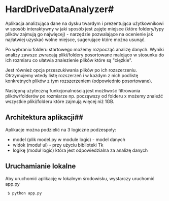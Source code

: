 # HardDriveDataAnalyzer#

Aplikacja analizująca dane na dysku twardym i prezentująca użytkownikowi w sposób interaktywny w jaki sposób jest zajęte miejsce (które foldery/typy plików zajmują go najwięcej) - narzędzie pozwalające na ocenienie jak najłatwiej uzyskać wolne miejsce, sugerujące które można usunąć.


Po wybraniu folderu startowego możemy rozpocząć analizę danych. Wyniki analizy zawsze zwracają pliki/foldery posortowane malejąco w stosunku do ich rozmiaru co ułatwia znalezienie plików które są "ciężkie".

Jest również opcja przeszukiwania plików po ich rozszerzeniu. Otrzymujemy wtedy listę rozszerzeń i w każdym z nich podlistę konkretnych plików z tym rozszerzeniem (odpowiednio posortowane).

Następną użyteczną funkcjonalnością jest możliwość filtrowania plików/folderów po rozmiarze np. począwszy od folderu x możemy znaleźć wszystkie pliki/folderu które zajmują więcej niż 1GB.

## Architektura aplikacji##
Aplikacje można podzielić na 3 logiczne podzespoły:
- model (plik model.py w module logic) - model danych
- widok (moduł ui) - przy użyciu biblioteki Tk
- logikę (moduł logic) która jest odpowiedzialna za analizę danych


## Uruchamianie lokalne ##

Aby uruchomić aplikację w lokalnym środowisku, wystarczy uruchomić app.py

     $ python app.py